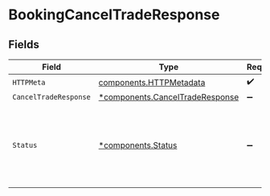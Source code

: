 # BookingCancelTradeResponse


## Fields

| Field                                                                                                                                                                     | Type                                                                                                                                                                      | Required                                                                                                                                                                  | Description                                                                                                                                                               |
| ------------------------------------------------------------------------------------------------------------------------------------------------------------------------- | ------------------------------------------------------------------------------------------------------------------------------------------------------------------------- | ------------------------------------------------------------------------------------------------------------------------------------------------------------------------- | ------------------------------------------------------------------------------------------------------------------------------------------------------------------------- |
| `HTTPMeta`                                                                                                                                                                | [components.HTTPMetadata](../../models/components/httpmetadata.md)                                                                                                        | :heavy_check_mark:                                                                                                                                                        | N/A                                                                                                                                                                       |
| `CancelTradeResponse`                                                                                                                                                     | [*components.CancelTradeResponse](../../models/components/canceltraderesponse.md)                                                                                         | :heavy_minus_sign:                                                                                                                                                        | OK                                                                                                                                                                        |
| `Status`                                                                                                                                                                  | [*components.Status](../../models/components/status.md)                                                                                                                   | :heavy_minus_sign:                                                                                                                                                        | INVALID_ARGUMENT: The request is not valid.<br/>FAILED_PRECONDITION: The operation was rejected because the system is not in a state required for the operation's processing. |